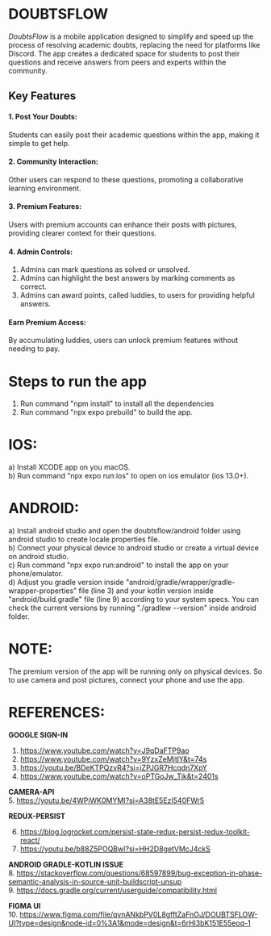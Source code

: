 # DOUBTSFLOW

*DoubtsFlow* is a mobile application designed to simplify and speed up the process of resolving academic doubts, replacing the need for platforms like Discord. The app creates a dedicated space for students to post their questions and receive answers from peers and experts within the community.

## Key Features

#### 1. Post Your Doubts: 
Students can easily post their academic questions within the app, making it simple to get help.
#### 2. Community Interaction: 
Other users can respond to these questions, promoting a collaborative learning environment.
#### 3. Premium Features:
Users with premium accounts can enhance their posts with pictures, providing clearer context for their questions.
#### 4. Admin Controls:
1. Admins can mark questions as solved or unsolved.
2. Admins can highlight the best answers by marking comments as correct.
3. Admins can award points, called luddies, to users for providing helpful answers.
#### Earn Premium Access: 
By accumulating luddies, users can unlock premium features without needing to pay.

# Steps to run the app
  1) Run command "npm install" to install all the dependencies
  2) Run command "npx expo prebuild" to build the app.

# IOS:
a) Install XCODE app on you macOS.  
b) Run command "npx expo run:ios" to open on ios emulator (ios 13.0+).  


# ANDROID:

a) Install android studio and open the doubtsflow/android folder using android studio to create locale.properties file.  
b) Connect your physical device to android studio or create a virtual device on android studio.  
c) Run command "npx expo run:android" to install the app on your phone/emulator.  
d) Adjust you gradle version inside "android/gradle/wrapper/gradle-wrapper-properties" file (line 3) and your kotlin version inside "android/build.gradle" file (line 9) according to your system specs. You can check the current versions by running "./gradlew --version" inside android folder.


# NOTE:

The premium version of the app will be running only on physical devices. So to use camera and post pictures, connect your phone and use the app.

# REFERENCES:


**GOOGLE SIGN-IN**
1. https://www.youtube.com/watch?v=J9qDaFTP9ao
2. https://www.youtube.com/watch?v=9YzxZeMjtlY&t=74s
3. https://youtu.be/BDeKTPQzvR4?si=iZPJGR7Hcqdn7XpY
4. https://www.youtube.com/watch?v=oPTGoJw_Tik&t=2401s

**CAMERA-API**  
5. https://youtu.be/4WPjWK0MYMI?si=A38tE5EzI540FWr5

**REDUX-PERSIST**  

6. https://blog.logrocket.com/persist-state-redux-persist-redux-toolkit-react/
7. https://youtu.be/b88Z5POQBwI?si=HH2D8getVMcJ4ckS

**ANDROID GRADLE-KOTLIN ISSUE**  
8. https://stackoverflow.com/questions/68597899/bug-exception-in-phase-semantic-analysis-in-source-unit-buildscript-unsup  
9. https://docs.gradle.org/current/userguide/compatibility.html  

**FIGMA UI**  
10. https://www.figma.com/file/qvnANkbPV0L8gfftZaFnOJ/DOUBTSFLOW-UI?type=design&node-id=0%3A1&mode=design&t=6rHl3bK151E55eoq-1
